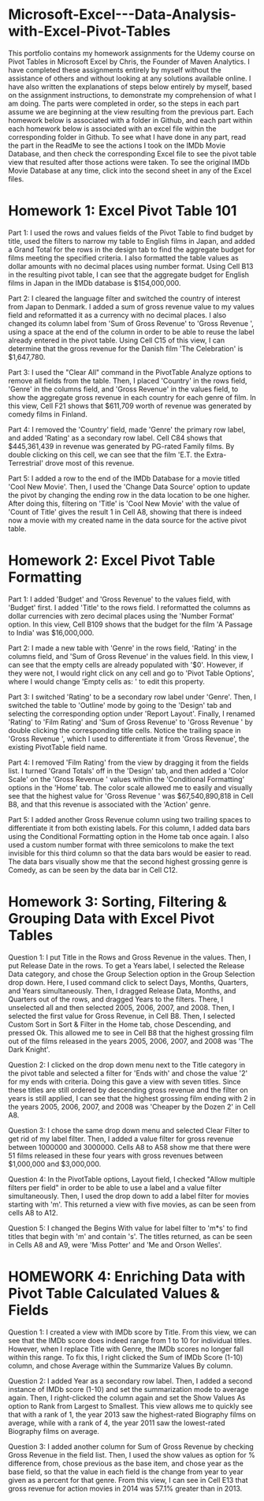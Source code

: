 # Microsoft-Excel---Data-Analysis-with-Excel-Pivot-Tables
This portfolio contains my homework assignments for the Udemy course on Pivot Tables in Microsoft Excel by Chris, the Founder of Maven Analytics. I have completed these assignments entirely by myself without the assistance of others and without looking at any solutions available online. I have also written the explanations of steps below entirely by myself, based on the assignment instructions, to demonstrate my comprehension of what I am doing. The parts were completed in order, so the steps in each part assume we are beginning at the view resulting from the previous part. Each homework below is associated with a folder in Github, and each part within each homework below is associated with an excel file within the corresponding folder in Github. To see what I have done in any part, read the part in the ReadMe to see the actions I took on the IMDb Movie Database, and then check the corresponding Excel file to see the pivot table view that resulted after those actions were taken. To see the original IMDb Movie Database at any time, click into the second sheet in any of the Excel files.

# Homework 1: Excel Pivot Table 101
Part 1: I used the rows and values fields of the Pivot Table to find budget by title, used the filters to narrow my table to English films in Japan, and added a Grand Total for the rows in the design tab to find the aggregate budget for films meeting the specified criteria. I also formatted the table values as dollar amounts with no decimal places using number format. Using Cell B13 in the resulting pivot table, I can see that the aggregate budget for English films in Japan in the IMDb database is $154,000,000.

Part 2: I cleared the language filter and switched the country of interest from Japan to Denmark. I added a sum of gross revenue value to my values field and reformatted it as a currency with no decimal places. I also changed its column label from 'Sum of Gross Revenue' to 'Gross Revenue ', using a space at the end of the column in order to be able to reuse the label already entered in the pivot table. Using Cell C15 of this view, I can determine that the gross revenue for the Danish film 'The Celebration' is $1,647,780.

Part 3: I used the "Clear All" command in the PivotTable Analyze options to remove all fields from the table. Then, I placed 'Country' in the rows field, 'Genre' in the columns field, and 'Gross Revenue' in the values field, to show the aggregate gross revenue in each country for each genre of film. In this view, Cell F21 shows that $611,709 worth of revenue was generated by comedy films in Finland.

Part 4: I removed the 'Country' field, made 'Genre' the primary row label, and added 'Rating' as a secondary row label. Cell C84 shows that $445,361,439 in revenue was generated by PG-rated Family films. By double clicking on this cell, we can see that the film 'E.T. the Extra-Terrestrial' drove most of this revenue.

Part 5: I added a row to the end of the IMDb Database for a movie titled 'Cool New Movie'. Then, I used the 'Change Data Source' option to update the pivot by changing the ending row in the data location to be one higher. After doing this, filtering on 'Title' is 'Cool New Movie' with the value of 'Count of Title' gives the result 1 in Cell A8, showing that there is indeed now a movie with my created name in the data source for the active pivot table.

# Homework 2: Excel Pivot Table Formatting
Part 1: I added 'Budget' and 'Gross Revenue' to the values field, with 'Budget' first. I added 'Title' to the rows field. I reformatted the columns as dollar currencies with zero decimal places using the 'Number Format' option. In this view, Cell B109 shows that the budget for the film 'A Passage to India' was $16,000,000.

Part 2: I made a new table with 'Genre' in the rows field, 'Rating' in the columns field, and 'Sum of Gross Revenue' in the values field. In this view, I can see that the empty cells are already populated with '$0'. However, if they were not, I would right click on any cell and go to 'Pivot Table Options', where I would change 'Empty cells as: ' to edit this property.

Part 3: I switched 'Rating' to be a secondary row label under 'Genre'. Then, I switched the table to 'Outline' mode by going to the 'Design' tab and selecting the corresponding option under 'Report Layout'. Finally, I renamed 'Rating' to 'Film Rating' and 'Sum of Gross Revenue' to 'Gross Revenue ' by double clicking the corresponding title cells. Notice the trailing space in 'Gross Revenue ', which I used to differentiate it from 'Gross Revenue', the existing PivotTable field name.

Part 4: I removed 'Film Rating' from the view by dragging it from the fields list. I turned 'Grand Totals' off in the 'Design' tab, and then added a 'Color Scale' on the 'Gross Revenue ' values within the 'Conditional Formatting' options in the 'Home' tab. The color scale allowed me to easily and visually see that the highest value for 'Gross Revenue ' was $67,540,890,818 in Cell B8, and that this revenue is associated with the 'Action' genre.

Part 5: I added another Gross Revenue column using two trailing spaces to differentiate it from both existing labels. For this column, I added data bars using the Conditional Formatting option in the Home tab once again. I also used a custom number format with three semicolons to make the text invisible for this third column so that the data bars would be easier to read. The data bars visually show me that the second highest grossing genre is Comedy, as can be seen by the data bar in Cell C12.

# Homework 3: Sorting, Filtering & Grouping Data with Excel Pivot Tables
Question 1: I put Title in the Rows and Gross Revenue in the values. Then, I put Release Date in the rows. To get a Years label, I selected the Release Data category, and chose the Group Selection option in the Group Selection drop down. Here, I used command click to select Days, Months, Quarters, and Years simultaneously. Then, I dragged Release Data, Months, and Quarters out of the rows, and dragged Years to the filters. There, I unselected all and then selected 2005, 2006, 2007, and 2008. Then, I selected the first value for Gross Revenue, in Cell B8. Then, I selected Custom Sort in Sort & Filter in the Home tab, chose Descending, and pressed Ok. This allowed me to see in Cell B8 that the highest grossing film out of the films released in the years 2005, 2006, 2007, and 2008 was 'The Dark Knight'.

Question 2: I clicked on the drop down menu next to the Title category in the pivot table and selected a filter for 'Ends with' and chose the value '2' for my ends with criteria. Doing this gave a view with seven titles. Since these titles are still ordered by descending gross revenue and the filter on years is still applied, I can see that the highest grossing film ending with 2 in the years 2005, 2006, 2007, and 2008 was 'Cheaper by the Dozen 2' in Cell A8.

Question 3: I chose the same drop down menu and selected Clear Filter to get rid of my label filter. Then, I added a value filter for gross revenue between 1000000 and 3000000. Cells A8 to A58 show me that there were 51 films released in these four years with gross revenues between $1,000,000 and $3,000,000.

Question 4: In the PivotTable options, Layout field, I checked "Allow multiple filters per field" in order to be able to use a label and a value filter simultaneously. Then, I used the drop down to add a label filter for movies starting with 'm'. This returned a view with five movies, as can be seen from cells A8 to A12.

Question 5: I changed the Begins With value for label filter to 'm*s' to find titles that begin with 'm' and contain 's'. The titles returned, as can be seen in Cells A8 and A9, were 'Miss Potter' and 'Me and Orson Welles'.

# HOMEWORK 4: Enriching Data with Pivot Table Calculated Values & Fields
Question 1: I created a view with IMDb score by Title. From this view, we can see that the IMDb score does indeed range from 1 to 10 for individual titles. However, when I replace Title with Genre, the IMDb scores no longer fall within this range. To fix this, I right clicked the Sum of IMDb Score (1-10) column, and chose Average within the Summarize Values By column.

Question 2: I added Year as a secondary row label. Then, I added a second instance of IMDb score (1-10) and set the summarization mode to average again. Then, I right-clicked the column again and set the Show Values As option to Rank from Largest to Smallest. This view allows me to quickly see that with a rank of 1, the year 2013 saw the highest-rated Biography films on average, while with a rank of 4, the year 2011 saw the lowest-rated Biography films on average.

Question 3: I added another column for Sum of Gross Revenue by checking Gross Revenue in the field list. Then, I used the show values as option for % difference from, chose previous as the base item, and chose year as the base field, so that the value in each field is the change from year to year given as a percent for that genre. From this view, I can see in Cell E13 that gross revenue for action movies in 2014 was 57.1% greater than in 2013.
